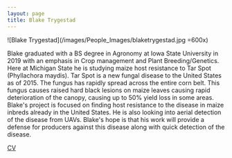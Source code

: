 ```yaml
---
layout: page
title: Blake Trygestad
---
```


![Blake Trygestad](/images/People_Images/blaketrygestad.jpg =600x)

Blake graduated with a BS degree in Agronomy at Iowa State University in 2019 with an emphasis in Crop management and Plant Breeding/Genetics. Here at Michigan State he is studying maize host resistance to Tar Spot (Phyllachora maydis). Tar Spot is a new fungal disease to the United States as of 2015. The fungus has rapidly spread across the entire corn belt. This fungus causes raised hard black lesions on maize leaves causing rapid deterioration of the canopy, causing up to 50% yield loss in some areas. Blake's project is focused on finding host resistance to the disease in maize inbreds already in the United States. He is also looking into aerial detection of the disease from UAVs. Blake's hope is that his work will provide a defense for producers against this disease along with quick detection of the disease.

[CV](/CVs/blaketrygestad.pdf)